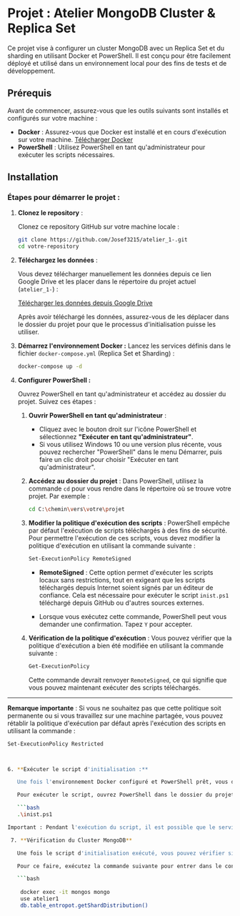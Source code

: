# Projet : Atelier MongoDB Cluster & Replica Set

Ce projet vise à configurer un cluster MongoDB avec un Replica Set et du sharding en utilisant Docker et PowerShell. Il est conçu pour être facilement déployé et utilisé dans un environnement local pour des fins de tests et de développement.

## Prérequis

Avant de commencer, assurez-vous que les outils suivants sont installés et configurés sur votre machine :

- **Docker** : Assurez-vous que Docker est installé et en cours d'exécution sur votre machine. [Télécharger Docker](https://www.docker.com/get-started)
- **PowerShell** : Utilisez PowerShell en tant qu'administrateur pour exécuter les scripts nécessaires.

## Installation

### Étapes pour démarrer le projet :

1. **Clonez le repository** :

   Clonez ce repository GitHub sur votre machine locale :

   ```bash
   git clone https://github.com/Josef3215/atelier_1-.git
   cd votre-repository
2. **Téléchargez les données** :

   Vous devez télécharger manuellement les données depuis ce lien Google Drive et les placer dans le répertoire du projet actuel (`atelier_1-`) :

   [Télécharger les données depuis Google Drive](https://drive.google.com/drive/folders/14wJMdajvWW6JX4qn6c0ACIOZ1ZyKhJuZ?usp=sharing)

   Après avoir téléchargé les données, assurez-vous de les déplacer dans le dossier du projet pour que le processus d'initialisation puisse les utiliser.


3. **Démarrez l'environnement Docker :**
   Lancez les services définis dans le fichier `docker-compose.yml` (Replica Set et Sharding) :

   ```bash
   docker-compose up -d

4. **Configurer PowerShell :**

   Ouvrez PowerShell en tant qu'administrateur et accédez au dossier du projet. Suivez ces étapes :

   1. **Ouvrir PowerShell en tant qu'administrateur** :
      - Cliquez avec le bouton droit sur l'icône PowerShell et sélectionnez **"Exécuter en tant qu'administrateur"**.
      - Si vous utilisez Windows 10 ou une version plus récente, vous pouvez rechercher "PowerShell" dans le menu Démarrer, puis faire un clic droit pour choisir "Exécuter en tant qu'administrateur".

   2. **Accédez au dossier du projet** :
      Dans PowerShell, utilisez la commande `cd` pour vous rendre dans le répertoire où se trouve votre projet. Par exemple :

      ```bash
      cd C:\chemin\vers\votre\projet
      ```

   3. **Modifier la politique d'exécution des scripts** :
      PowerShell empêche par défaut l'exécution de scripts téléchargés à des fins de sécurité. Pour permettre l'exécution de ces scripts, vous devez modifier la politique d'exécution en utilisant la commande suivante :

      ```bash
      Set-ExecutionPolicy RemoteSigned
      ```

      - **RemoteSigned** : Cette option permet d'exécuter les scripts locaux sans restrictions, tout en exigeant que les scripts téléchargés depuis Internet soient signés par un éditeur de confiance. Cela est nécessaire pour exécuter le script `inist.ps1` téléchargé depuis GitHub ou d'autres sources externes.
      
      - Lorsque vous exécutez cette commande, PowerShell peut vous demander une confirmation. Tapez `Y` pour accepter.

   4. **Vérification de la politique d'exécution** :
      Vous pouvez vérifier que la politique d'exécution a bien été modifiée en utilisant la commande suivante :

      ```bash
      Get-ExecutionPolicy
      ```

      Cette commande devrait renvoyer `RemoteSigned`, ce qui signifie que vous pouvez maintenant exécuter des scripts téléchargés.

---

**Remarque importante** : Si vous ne souhaitez pas que cette politique soit permanente ou si vous travaillez sur une machine partagée, vous pouvez rétablir la politique d'exécution par défaut après l'exécution des scripts en utilisant la commande :

```bash
Set-ExecutionPolicy Restricted



6. **Exécuter le script d'initialisation :**

   Une fois l'environnement Docker configuré et PowerShell prêt, vous devez exécuter le script `inist.ps1` pour configurer MongoDB, charger les données shardées et initialiser le cluster.

   Pour exécuter le script, ouvrez PowerShell dans le dossier du projet et tapez la commande suivante :

   ```bash
   .\inist.ps1

Important : Pendant l'exécution du script, il est possible que le service mongos ne soit pas encore prêt à répondre aux requêtes. Si vous rencontrez un problème où le script semble ne pas avancer ou affiche une erreur concernant mongos, il est conseillé d'arrêter le script, de patienter un peu pour que les services soient prêts, puis de relancer le script à partir de la même commande 

 7. **Vérification du Cluster MongoDB**

   Une fois le script d'initialisation exécuté, vous pouvez vérifier si le cluster MongoDB fonctionne correctement en vous connectant à l'instance `mongos` et en effectuant une vérification de la distribution des shards.

   Pour ce faire, exécutez la commande suivante pour entrer dans le conteneur MongoDB `mongos` :

   ```bash
   
    docker exec -it mongos mongo
    use atelier1 
    db.table_entropot.getShardDistribution()




